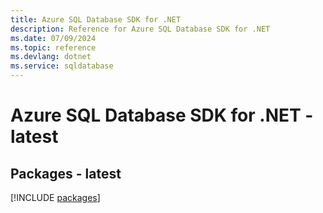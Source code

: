 ```yaml
---
title: Azure SQL Database SDK for .NET
description: Reference for Azure SQL Database SDK for .NET
ms.date: 07/09/2024
ms.topic: reference
ms.devlang: dotnet
ms.service: sqldatabase
---
```

# Azure SQL Database SDK for .NET - latest
## Packages - latest
[!INCLUDE [packages](sql-database-index.md)]